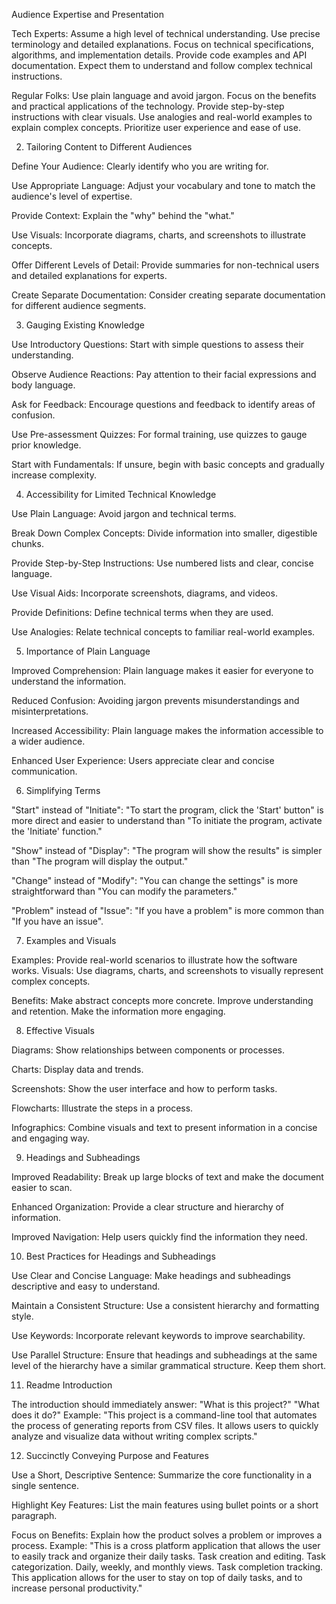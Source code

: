  Audience Expertise and Presentation

Tech Experts:
Assume a high level of technical understanding.
Use precise terminology and detailed explanations.
Focus on technical specifications, algorithms, and implementation details.
Provide code examples and API documentation.
Expect them to understand and follow complex technical instructions.

Regular Folks:
Use plain language and avoid jargon.
Focus on the benefits and practical applications of the technology.
Provide step-by-step instructions with clear visuals.
Use analogies and real-world examples to explain complex concepts.
Prioritize user experience and ease of use.

2. Tailoring Content to Different Audiences

Define Your Audience: Clearly identify who you are writing for.

Use Appropriate Language: Adjust your vocabulary and tone to match the audience's level of expertise.

Provide Context: Explain the "why" behind the "what."

Use Visuals: Incorporate diagrams, charts, and screenshots to illustrate concepts.

Offer Different Levels of Detail: Provide summaries for non-technical users and detailed explanations for experts.

Create Separate Documentation: Consider creating separate documentation for different audience segments.

3. Gauging Existing Knowledge

Use Introductory Questions: Start with simple questions to assess their understanding.

Observe Audience Reactions: Pay attention to their facial expressions and body language.

Ask for Feedback: Encourage questions and feedback to identify areas of confusion.

Use Pre-assessment Quizzes: For formal training, use quizzes to gauge prior knowledge.

Start with Fundamentals: If unsure, begin with basic concepts and gradually increase complexity.

4. Accessibility for Limited Technical Knowledge

Use Plain Language: Avoid jargon and technical terms.

Break Down Complex Concepts: Divide information into smaller, digestible chunks.

Provide Step-by-Step Instructions: Use numbered lists and clear, concise language.

Use Visual Aids: Incorporate screenshots, diagrams, and videos.

Provide Definitions: Define technical terms when they are used.

Use Analogies: Relate technical concepts to familiar real-world examples.

5. Importance of Plain Language

Improved Comprehension: Plain language makes it easier for everyone to understand the information.

Reduced Confusion: Avoiding jargon prevents misunderstandings and misinterpretations.

Increased Accessibility: Plain language makes the information accessible to a wider audience.

Enhanced User Experience: Users appreciate clear and concise communication.

6. Simplifying Terms

"Start" instead of "Initiate": "To start the program, click the 'Start' button" is more direct and easier to understand than "To initiate the program, activate the 'Initiate' function."

"Show" instead of "Display": "The program will show the results" is simpler than "The program will display the output."

"Change" instead of "Modify": "You can change the settings" is more straightforward than "You can modify the parameters."

"Problem" instead of "Issue": "If you have a problem" is more common than "If you have an issue".

7. Examples and Visuals

Examples: Provide real-world scenarios to illustrate how the software works.
Visuals: Use diagrams, charts, and screenshots to visually represent complex concepts.

Benefits:
Make abstract concepts more concrete.
Improve understanding and retention.
Make the information more engaging.

8. Effective Visuals

Diagrams: Show relationships between components or processes.

Charts: Display data and trends.

Screenshots: Show the user interface and how to perform tasks.

Flowcharts: Illustrate the steps in a process.

Infographics: Combine visuals and text to present information in a concise and engaging way.

9. Headings and Subheadings

Improved Readability: Break up large blocks of text and make the document easier to scan.

Enhanced Organization: Provide a clear structure and hierarchy of information.

Improved Navigation: Help users quickly find the information they need.

10. Best Practices for Headings and Subheadings

Use Clear and Concise Language: Make headings and subheadings descriptive and easy to understand.

Maintain a Consistent Structure: Use a consistent hierarchy and formatting style.

Use Keywords: Incorporate relevant keywords to improve searchability.

Use Parallel Structure: Ensure that headings and subheadings at the same level of the hierarchy have a similar grammatical structure.
Keep them short.

11. Readme Introduction

The introduction should immediately answer:
"What is this project?"
"What does it do?"
Example: "This project is a command-line tool that automates the process of generating reports from CSV files. It allows users to quickly analyze and visualize data without writing complex scripts."

12. Succinctly Conveying Purpose and Features

Use a Short, Descriptive Sentence: Summarize the core functionality in a single sentence.

Highlight Key Features: List the main features using bullet points or a short paragraph.

Focus on Benefits: Explain how the product solves a problem or improves a process.
Example: "This is a cross platform application that allows the user to easily track and organize their daily tasks.
Task creation and editing.
Task categorization.
Daily, weekly, and monthly views.
Task completion tracking. This application allows for the user to stay on top of daily tasks, and to increase personal productivity."











